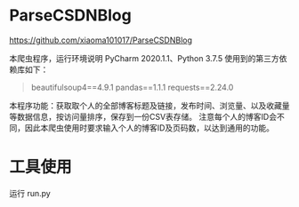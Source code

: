 # ParseCSDNBlog

https://github.com/xiaoma101017/ParseCSDNBlog

本爬虫程序，运行环境说明 PyCharm 2020.1.1、Python 3.7.5
使用到的第三方依赖库如下：
>beautifulsoup4\==4.9.1
pandas\==1.1.1
requests\==2.24.0

本程序功能：获取取个人的全部博客标题及链接，发布时间、浏览量、以及收藏量等数据信息，按访问量排序，保存到一份CSV表存储。
注意每个人的博客ID会不同，因此本爬虫使用时要求输入个人的博客ID及页码数，以达到通用的功能。

# 工具使用
运行 run.py

